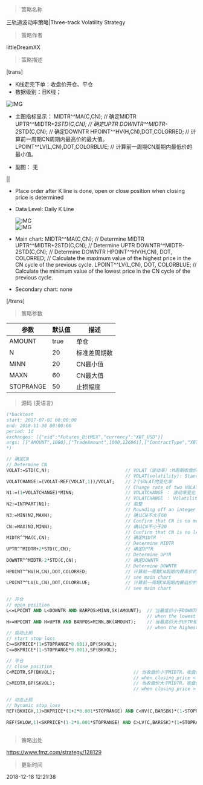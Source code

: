 
> 策略名称

三轨道波动率策略|Three-track Volatility Strategy

> 策略作者

littleDreamXX

> 策略描述

[trans]
- K线走完下单：收盘价开仓、平仓
- 数据级别：日K线；

![IMG](https://www.fmz.com/upload/asset/785c3a0e4e8c164bc831b05dcdc355a3.png)

- 主图指标显示：
   MIDTR^^MA(C,CN);                                        // 确定MIDTR
   UPTR^^MIDTR+2*STD(C,CN);                       // 确定UPTR
   DOWNTR^^MIDTR-2*STD(C,CN);                  // 确定DOWNTR
   HPOINT^^HV(H,CN),DOT,COLORRED;          // 计算前一周期CN周期内最高价的最大值。
   LPOINT^^LV(L,CN),DOT,COLORBLUE;          // 计算前一周期CN周期内最低价的最小值。

- 副图：
  无

||

- Place order after K line is done, open or close position when closing price is determined
- Data Level: Daily K Line

   ![IMG](https://www.fmz.com/upload/asset/3a476a37c7f7a6939aab1d1ad7164e72.png)  
   ![IMG](https://www.fmz.com/upload/asset/63c9bc0e146e9a3164e78055b0154be7.png) 

- Main chart:
  MIDTR^^MA(C,CN); // Determine MIDTR
  UPTR^^MIDTR+2STD(C,CN); // Determine UPTR
  DOWNTR^^MIDTR-2STD(C,CN); // Determine DOWNTR
  HPOINT^^HV(H,CN), DOT, COLORRED; 
  // Calculate the maximum value of the highest price in the CN cycle of the previous cycle.
  LPOINT^^LV(L,CN), DOT, COLORBLUE; 
  // Calculate the minimum value of the lowest price in the CN cycle of the previous cycle.

- Secondary chart:
  none

[/trans]

> 策略参数



|参数|默认值|描述|
|----|----|----|
|AMOUNT|true|单仓|single order opening amount|
|N|20|标准差周期数|cycles of standard deviation|
|MINN|20|CN最小值|minimum of CN|
|MAXN|60|CN最大值|maximum of CN|
|STOPRANGE|50|止损幅度|stop loss range|


> 源码 (麦语言)

``` pascal
(*backtest
start: 2017-07-01 00:00:00
end: 2018-11-30 00:00:00
period: 1d
exchanges: [{"eid":"Futures_BitMEX","currency":"XBT_USD"}]
args: [["AMOUNT",1000],["TradeAmount",1000,126961],["ContractType","XBTUSD",126961]]
*)

// 确定CN 
// Determine CN 
VOLAT:=STD(C,N);                            // VOLAT（波动率）:M周期收盘价的标准差
                                            // VOLAT(volatility): Standard deviation of closing price in M-cycle
VOLATCHANGE:=(VOLAT-REF(VOLAT,1))/VOLAT;    // 2个VOLAT的变化率
                                            // Change rate of two VOLATs
N1:=(1+VOLATCHANGE)*MINN;                   // VOLATCHANGE ： 波动率变化
                                            // VOLATCHANGE ： Volatility change
N2:=INTPART(N1);                            // 取整
                                            // Rounding off an integer
N3:=MIN(N2,MAXN);                           // 确认CN不大于60
                                            // Confirm that CN is no more than 60
CN:=MAX(N3,MINN);                           // 确认CN不小于20
                                            // Confirm that CN is no less than 20
MIDTR^^MA(C,CN);                            // 确定MIDTR
                                            // Determine MIDTR
UPTR^^MIDTR+2*STD(C,CN);                    // 确定UPTR
                                            // Determine UPTR
DOWNTR^^MIDTR-2*STD(C,CN);                  // 确定DOWNTR
                                            // Determine DOWNTR
HPOINT^^HV(H,CN),DOT,COLORRED;              // 计算前一周期CN周期内最高价的最大值。
                                            // see main chart
LPOINT^^LV(L,CN),DOT,COLORBLUE;             // 计算前一周期CN周期内最低价的最小值。
                                            // see main chart

// 开仓
// open position
L<=LPOINT AND L<DOWNTR AND BARPOS>MINN,SK(AMOUNT);  // 当最低价小于DOWNTR和低点，且K线位置大于60，收盘价卖开
                                                    // when the lowest price <  the lowest point and DOWNTR,and the K-line position > 60, sell short the closing price
H>=HPOINT AND H>UPTR AND BARPOS>MINN,BK(AMOUNT);    // 当最高价大于UPTR和高点，且K线位置大于60，收盘价买开
                                                    // when the highest price > UPTR and the highest point, and the K-line position > 60, buy long the closing price
// 启动止损
// start stop loss
C>=SKPRICE*(1+STOPRANGE*0.001),BP(SKVOL);
C<=BKPRICE*(1-STOPRANGE*0.001),SP(BKVOL);

// 平仓
// close position
C<MIDTR,SP(BKVOL);                             // 当收盘价小于MIDTR，收盘价卖平
                                               // when closing price < MIDTR, sell the closing price
C>MIDTR,BP(SKVOL);                             // 当收盘价大于MIDTR，收盘价买平
                                               // when closing price > MIDTR, buy to cover the closing price

// 动态止损
// Dynamic stop loss
REF(BKHIGH,1)>BKPRICE*(1+2*0.001*STOPRANGE) AND C<HV(C,BARSBK)*(1-STOPRANGE*0.001),SP(BKVOL);  // 买开后最高价大于买开价*(1+2*0.001*STOPRANGE)，且收盘价小于买开后最高收盘价*(1-STOPRANGE*0.001)，收盘价卖平
                                                                                               // the highest price after buying long > buy long price*(1+2*0.001*STOPRANGE), and closing price < the highest closing price after buying long*(1-STOPRANGE*0.001), then sell closing price
REF(SKLOW,1)<SKPRICE*(1-2*0.001*STOPRANGE) AND C>LV(C,BARSSK)*(1+STOPRANGE*0.001),BP(SKVOL);   // 卖开后最低价小于卖开价*(1-2*0.001*STOPRANGE)，且收盘价大于卖开后最低收盘价*(1+STOPRANGE*0.001)，收盘价买平
                                                                                               // the lowest price after sellong short < sell short price *(1-2*0.001*STOPRANGE), and closing price > the lowest closing price after selling short*(1+STOPRANGE*0.001), then buy to cover closing price
```

> 策略出处

https://www.fmz.com/strategy/128129

> 更新时间

2018-12-18 12:21:38
